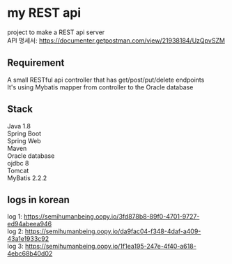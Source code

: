 # my REST api
project to make a REST api server<br>
API 명세서: https://documenter.getpostman.com/view/21938184/UzQpvSZM


## Requirement
A small RESTful api controller that has get/post/put/delete endpoints<br>
It's using Mybatis mapper from controller to the Oracle database<br>

## Stack
Java 1.8<br>
Spring Boot<br>
Spring Web<br>
Maven<br>
Oracle database<br>
ojdbc 8<br>
Tomcat<br>
MyBatis 2.2.2<br>

## logs in korean
log 1: https://semihumanbeing.oopy.io/3fd878b8-89f0-4701-9727-ed94abeea946<br>
log 2: https://semihumanbeing.oopy.io/da9fac04-f348-4daf-a409-43a1e1933c92<br>
log 3: https://semihumanbeing.oopy.io/1f1ea195-247e-4f40-a618-4ebc68b40d02<br>
